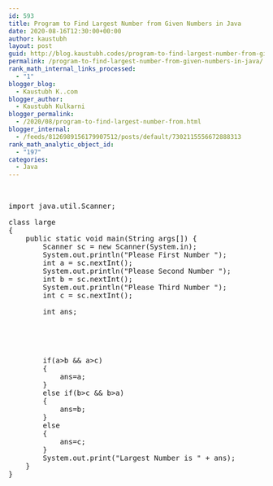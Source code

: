 ```yaml
---
id: 593
title: Program to Find Largest Number from Given Numbers in Java
date: 2020-08-16T12:30:00+00:00
author: kaustubh
layout: post
guid: http://blog.kaustubh.codes/program-to-find-largest-number-from-given-numbers-in-java/
permalink: /program-to-find-largest-number-from-given-numbers-in-java/
rank_math_internal_links_processed:
  - "1"
blogger_blog:
  - Kaustubh K..com
blogger_author:
  - Kaustubh Kulkarni
blogger_permalink:
  - /2020/08/program-to-find-largest-number-from.html
blogger_internal:
  - /feeds/8126989156179907512/posts/default/7302115556672888313
rank_math_analytic_object_id:
  - "197"
categories:
  - Java
---
```

<pre><br /><br />import java.util.Scanner;<br /><br />class large<br />{<br />    public static void main(String args[]) {<br />        Scanner sc = new Scanner(System.in); <br />        System.out.println("Please First Number ");<br />        int a = sc.nextInt();<br />        System.out.println("Please Second Number ");<br />        int b = sc.nextInt();<br />        System.out.println("Please Third Number ");<br />        int c = sc.nextInt();<br /><br />        int ans;<br /><br />      <br /><br /><br /><br />        if(a>b && a>c)<br />        {<br />            ans=a;<br />        }<br />        else if(b>c && b>a)<br />        {<br />            ans=b;<br />        }<br />        else<br />        {<br />            ans=c;<br />        }<br />        System.out.print("Largest Number is " + ans);<br />    }<br />}<br /></pre>